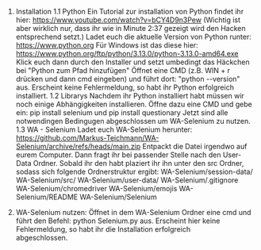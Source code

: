 1. Installation
  1.1 Python
      Ein Tutorial zur installation von Python findet ihr hier: https://www.youtube.com/watch?v=bCY4D9n3Pew
      (Wichtig ist aber wirklich nur, dass ihr wie in Minute 2:37 gezeigt wird den Hacken entsprechend setzt.)
      Ladet euch die aktuelle Version von Python runter: https://www.python.org
      Für Windows ist das diese hier: https://www.python.org/ftp/python/3.13.0/python-3.13.0-amd64.exe
      Klick euch dann durch den Installer und setzt umbedingt das Häckchen bei "Python zum Pfad hinzufügen"
      Öffnet eine CMD (z.B. WIN + r drücken und dann cmd eingeben) und führt dort: "python --version" aus. Erscheint keine Fehlermeldung, so habt ihr Python erfolgreich installiert.
  1.2 Librarys
      Nachdem ihr Python installiert habt müssen wir noch einige Abhängigkeiten installieren. Öffne dazu eine CMD und gebe ein:
         pip install selenium
      und
         pip install questionary
      Jetzt sind alle notwendingen Bedingugen abgeschlossen um WA-Selenium zu nutzen.
  1.3 WA - Selenium
      Ladet euch WA-Selenium herunter: https://github.com/Markus-Teichmann/WA-Selenium/archive/refs/heads/main.zip
      Entpackt die Datei irgendwo auf eurem Computer. Dann fragt ihr bei passender Stelle nach den User-Data Ordner. Sobald ihr den habt plaziert ihr ihn unter den src Ordner, sodass sich folgende Ordnerstruktur ergibt:
      WA-Selenium/session-data/
      WA-Selenium/src/
      WA-Selenium/user-data/
      WA-Selenium/.gitignore
      WA-Selenium/chromedriver
      WA-Selenium/emojis
      WA-Selenium/README
      WA-Selenium/Selenium

2. WA-Selenium nutzen:
   Öffnet in dem WA-Selenium Ordner eine cmd und führt den Befehl:
      python Selenium.py
   aus. Erscheint hier keine Fehlermeldung, so habt ihr die Installation erfolgreich       
   abgeschlossen.
